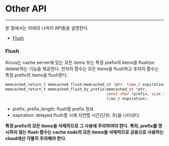 # Other API
---------------

본 절에서는 아래의 나머지 API들을 설명한다.

- [Flush](09-other-API.md#flush)


### Flush

Arcus는 cache server에 있는 모든 items 또는 특정 prefix의 items을 flush(or delete)하는 기능을 제공한다.
전자의 함수는 모든 items을 flush하고 후자의 함수는 특정 prefix의 items을 flush한다.

```C
memcached_return_t memcached_flush(memcached_st *ptr, time_t expiration);
memcached_return_t memcached_flush_by_prefix(memcached_st *ptr,
                                             const char *prefix, size_t prefix_length,
                                             time_t expiration);

```

- prefix, prefix_length: flush할 prefix 정보
- expiration: delayed flush할 시에 지연할 시간(단위: 초)를 나타낸다.

**특정 prefix의 모든 items을 삭제하므로 그 사용에 주의하여야 한다.**
**특히, prefix를 명시하지 않는 flush 함수는 cache node의 모든 items을 삭제하므로 공용으로 사용하는 cloud에선 각별히 주의해야 한다.**

